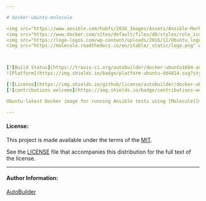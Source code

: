 ```yaml
---

# docker-ubuntu-molecule

<img src="https://www.ansible.com/hubfs/2016_Images/Assets/Ansible-Mark-Large-RGB-Pool.png?hsLang=en-us" width="10%" height="10%" alt="Ansible logo" align="right"/>
<img src="https://www.docker.com/sites/default/files/d8/styles/role_icon/public/2019-07/Moby-logo.png" width="13%" height="13%" alt="Docker logo" align="right"/>
<img src="https://logo-logos.com/wp-content/uploads/2016/11/Ubuntu_logo_icon.png" width="10%" height="10%" alt="Ubuntu logo" align="right"/>
<img src="https://molecule.readthedocs.io/en/stable/_static/logo.png" width="10%" height="10%" alt="Molecule logo" align="right"/>



[![Build Status](https://travis-ci.org/autobuilder/docker-ubuntu1604-ansible.svg?branch=master)](https://travis-ci.org/autobuilder/docker-ubuntu1604-ansible)
![Platform](https://img.shields.io/badge/platform-ubuntu-dd4814.svg?style=flat) 

[![License](https://img.shields.io/github/license/autobuilder/docker-ubuntu1604-ansible)](https://opensource.org/licenses/MIT)
[![contributions welcome](https://img.shields.io/badge/contributions-welcome-brightgreen.svg?style=flat)](https://github.com/autobuilder/docker-ubuntu1604-ansible/issues)

Ubuntu-latest Docker image for running Ansible tests using [Molecule][molecule]

---
```


#### License:

This project is made available under the terms of the [MIT][mit].

See the [LICENSE][license] file that accompanies this distribution for the full text of the license.

---

#### Author Information:

[AutoBuilder][autobuilder]

[molecule]: https://molecule.readthedocs.io
[kitchenci]: https://kitchen.ci
[mit]: https://opensource.org/licenses/MIT
[license]: https://github.com/autobuilder/docker-ubuntu1604-ansible/blob/master/LICENSE
[autobuilder]: https://github.com/autobuilder
[ansiblelint]: https://docs.ansible.com/ansible-lint/